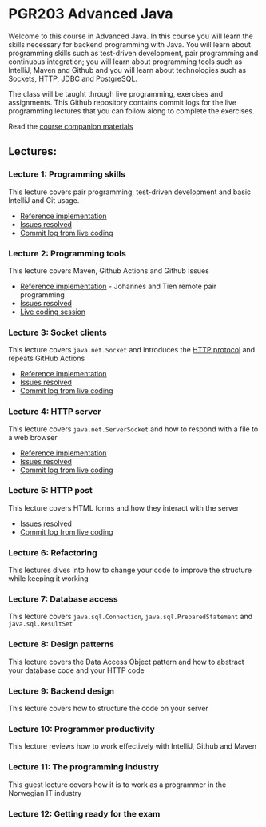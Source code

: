 # PGR203 Advanced Java

Welcome to this course in Advanced Java. In this course you will learn the skills necessary for backend programming with Java. You will learn about programming skills such as test-driven development, pair programming and continuous integration; you will learn about programming tools such as IntelliJ, Maven and Github and you will learn about technologies such as Sockets, HTTP, JDBC and PostgreSQL.

The class will be taught through live programming, exercises and assignments. This Github repository contains commit logs for the live programming lectures that you can follow along to complete the exercises.

Read the [course companion materials](ADVANCED_JAVA.md)

## Lectures:

### Lecture 1: Programming skills

This lecture covers pair programming, test-driven development and basic IntelliJ and Git usage.

* [Reference implementation](https://github.com/kristiania-pgr203-2021/pgr203-lectures/commits/reference/01) 
* [Issues resolved](https://github.com/kristiania-pgr203-2021/pgr203-lectures/milestone/1)
* [Commit log from live coding](https://github.com/kristiania-pgr203-2021/pgr203-lectures/commits/lectures/01)

### Lecture 2: Programming tools

This lecture covers Maven, Github Actions and Github Issues

* [Reference implementation](https://github.com/kristiania-pgr203-2021/pgr203-forelesning-2-reference) - Johannes and Tien remote pair programming
* [Issues resolved](https://github.com/kristiania-pgr203-2021/pgr203-lectures/milestone/2)
* [Live coding session](https://github.com/kristiania-pgr203-2021/pgr203-2021-forelesning-2)

### Lecture 3: Socket clients

This lecture covers `java.net.Socket` and introduces the [HTTP protocol](https://www.rfc-editor.org/rfc/rfc7230.html) and repeats GitHub Actions

* [Reference implementation](https://github.com/kristiania-pgr203-2021/pgr203-lectures/tree/reference/03) 
* [Issues resolved](https://github.com/kristiania-pgr203-2021/pgr203-lectures/milestone/3)
* [Commit log from live coding](https://github.com/kristiania-pgr203-2021/pgr203-http-client/commits/master)


### Lecture 4: HTTP server

This lecture covers `java.net.ServerSocket` and how to respond with a file to a web browser

* [Reference implementation](https://github.com/kristiania-pgr203-2021/pgr203-lectures/commits/reference/04) 
* [Issues resolved](https://github.com/kristiania-pgr203-2021/pgr203-lectures/milestone/4)
* [Commit log from live coding](https://github.com/kristiania-pgr203-2021/pgr203-lectures/commits/lecture/04)


### Lecture 5: HTTP post

This lecture covers HTML forms and how they interact with the server

* [Issues resolved](https://github.com/kristiania-pgr203-2021/pgr203-lectures/milestone/5)
* [Commit log from live coding](https://github.com/kristiania-pgr203-2021/pgr203-lectures/commits/lecture/05)


### Lecture 6: Refactoring

This lectures dives into how to change your code to improve the structure while keeping it working

### Lecture 7: Database access

This lecture covers `java.sql.Connection`, `java.sql.PreparedStatement` and `java.sql.ResultSet`

### Lecture 8: Design patterns

This lecture covers the Data Access Object pattern and how to abstract your database code and your HTTP code

### Lecture 9: Backend design

This lecture covers how to structure the code on your server

### Lecture 10: Programmer productivity

This lecture reviews how to work effectively with IntelliJ, Github and Maven

### Lecture 11: The programming industry

This guest lecture covers how it is to work as a programmer in the Norwegian IT industry

### Lecture 12: Getting ready for the exam





